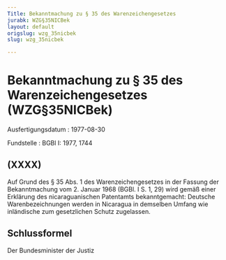 ```yaml
---
Title: Bekanntmachung zu § 35 des Warenzeichengesetzes
jurabk: WZG§35NICBek
layout: default
origslug: wzg_35nicbek
slug: wzg_35nicbek

---
```


# Bekanntmachung zu § 35 des Warenzeichengesetzes (WZG§35NICBek)

Ausfertigungsdatum
:   1977-08-30

Fundstelle
:   BGBl I: 1977, 1744



## (XXXX)

Auf Grund des § 35 Abs. 1 des Warenzeichengesetzes in der Fassung der Bekanntmachung vom 2. Januar 1968 (BGBl. I S. 1, 29) wird gemäß einer Erklärung des nicaraguanischen Patentamts bekanntgemacht:
Deutsche Warenbezeichnungen werden in Nicaragua in demselben Umfang wie inländische zum gesetzlichen Schutz zugelassen.


## Schlussformel

Der Bundesminister der Justiz

